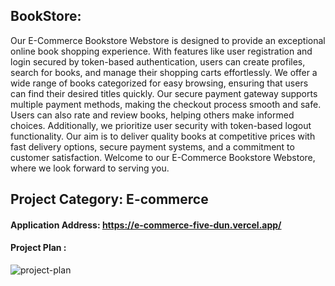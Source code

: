 
## BookStore:
Our E-Commerce Bookstore Webstore is designed to provide an exceptional online book shopping experience. With features like user registration and login secured by token-based authentication, users can create profiles, search for books, and manage their shopping carts effortlessly. We offer a wide range of books categorized for easy browsing, ensuring that users can find their desired titles quickly. Our secure payment gateway supports multiple payment methods, making the checkout process smooth and safe. Users can also rate and review books, helping others make informed choices. Additionally, we prioritize user security with token-based logout functionality. Our aim is to deliver quality books at competitive prices with fast delivery options, secure payment systems, and a commitment to customer satisfaction. Welcome to our E-Commerce Bookstore Webstore, where we look forward to serving you.


## Project Category: E-commerce
#### Application Address: https://e-commerce-five-dun.vercel.app/
#### Project Plan :

![project-plan](https://github.com/oulaKhaled/e-commerce/assets/126021776/165afad3-a024-4c90-802a-d08f6e254d07)




